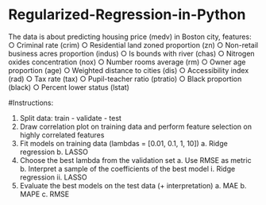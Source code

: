 # Regularized-Regression-in-Python

The data is about predicting housing price (medv) in 
Boston city, features:
○ Criminal rate (crim)
○ Residential land zoned proportion (zn)
○ Non-retail business acres proportion (indus)
○ Is bounds with river (chas)
○ Nitrogen oxides concentration (nox)
○ Number rooms average (rm)
○ Owner age proportion (age)
○ Weighted distance to cities (dis)
○ Accessibility index (rad)
○ Tax rate (tax)
○ Pupil-teacher ratio (ptratio)
○ Black proportion (black)
○ Percent lower status (lstat)



#Instructions:

1. Split data: train - validate - test 
2. Draw correlation plot on training data and perform feature selection on highly correlated features
3. Fit models on training data (lambdas = [0.01, 0.1, 1, 10]) 
    a. Ridge regression 
    b. LASSO 
4. Choose the best lambda from the validation set 
    a. Use RMSE as metric
    b. Interpret a sample of the coefficients of the best model
        i. Ridge regression
        ii. LASSO
5. Evaluate the best models on the test data (+ interpretation) 
    a. MAE
    b. MAPE
    c. RMSE 

